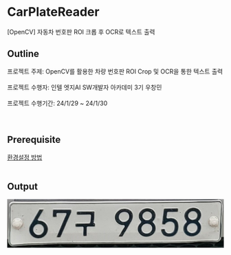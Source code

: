 # CarPlateReader
[OpenCV] 자동차 번호판 ROI 크롭 후 OCR로 텍스트 출력
<br>

## Outline
프로젝트 주제: OpenCV를 활용한 차량 번호판 ROI Crop 및 OCR을 통한 텍스트 출력 <br>
<br>
프로젝트 수행자: 인텔 엣지AI SW개발자 아카데미 3기 우창민<br>
<br>
프로젝트 수행기간: 24/1/29 ~ 24/1/30<br><br><br>

## Prerequisite

[환경설정 방법](https://program-developers-story.tistory.com/68)<br><br>
## Output

![Output](./detected_plate.png)
